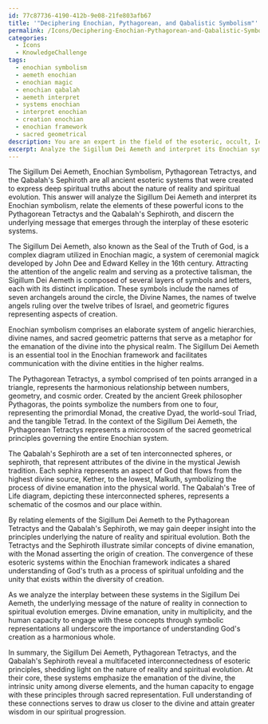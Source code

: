 ```yaml
---
id: 77c87736-4190-412b-9e08-21fe803afb67
title: '"Deciphering Enochian, Pythagorean, and Qabalistic Symbolism"'
permalink: /Icons/Deciphering-Enochian-Pythagorean-and-Qabalistic-Symbolism/
categories:
  - Icons
  - KnowledgeChallenge
tags:
  - enochian symbolism
  - aemeth enochian
  - enochian magic
  - enochian qabalah
  - aemeth interpret
  - systems enochian
  - interpret enochian
  - creation enochian
  - enochian framework
  - sacred geometrical
description: You are an expert in the field of the esoteric, occult, Icons and Education. You are a writer of tests, challenges, books and deep knowledge on Icons for initiates and students to gain deep insights and understanding from. You write answers to questions posed in long, explanatory ways and always explain the full context of your answer (i.e., related concepts, formulas, examples, or history), as well as the step-by-step thinking process you take to answer the challenges. Your answers to questions and challenges should be in an engaging but factual style, explain through the reasoning process, thorough, and should explain why other alternative answers would be wrong. Summarize the key themes, ideas, and conclusions at the end.
excerpt: Analyze the Sigillum Dei Aemeth and interpret its Enochian symbolism, while relating the elements of this powerful icon to the Pythagorean Tetractys and the Qabalah's Sephiroth; discern the underlying message regarding the nature of reality and spiritual evolution that emerges through the interplay of these esoteric systems.
---
```

The Sigillum Dei Aemeth, Enochian Symbolism, Pythagorean Tetractys, and the Qabalah's Sephiroth are all ancient esoteric systems that were created to express deep spiritual truths about the nature of reality and spiritual evolution. This answer will analyze the Sigillum Dei Aemeth and interpret its Enochian symbolism, relate the elements of these powerful icons to the Pythagorean Tetractys and the Qabalah's Sephiroth, and discern the underlying message that emerges through the interplay of these esoteric systems.

The Sigillum Dei Aemeth, also known as the Seal of the Truth of God, is a complex diagram utilized in Enochian magic, a system of ceremonial magick developed by John Dee and Edward Kelley in the 16th century. Attracting the attention of the angelic realm and serving as a protective talisman, the Sigillum Dei Aemeth is composed of several layers of symbols and letters, each with its distinct implication. These symbols include the names of seven archangels around the circle, the Divine Names, the names of twelve angels ruling over the twelve tribes of Israel, and geometric figures representing aspects of creation.

Enochian symbolism comprises an elaborate system of angelic hierarchies, divine names, and sacred geometric patterns that serve as a metaphor for the emanation of the divine into the physical realm. The Sigillum Dei Aemeth is an essential tool in the Enochian framework and facilitates communication with the divine entities in the higher realms.

The Pythagorean Tetractys, a symbol comprised of ten points arranged in a triangle, represents the harmonious relationship between numbers, geometry, and cosmic order. Created by the ancient Greek philosopher Pythagoras, the points symbolize the numbers from one to four, representing the primordial Monad, the creative Dyad, the world-soul Triad, and the tangible Tetrad. In the context of the Sigillum Dei Aemeth, the Pythagorean Tetractys represents a microcosm of the sacred geometrical principles governing the entire Enochian system.

The Qabalah's Sephiroth are a set of ten interconnected spheres, or sephiroth, that represent attributes of the divine in the mystical Jewish tradition. Each sephira represents an aspect of God that flows from the highest divine source, Kether, to the lowest, Malkuth, symbolizing the process of divine emanation into the physical world. The Qabalah's Tree of Life diagram, depicting these interconnected spheres, represents a schematic of the cosmos and our place within.

By relating elements of the Sigillum Dei Aemeth to the Pythagorean Tetractys and the Qabalah's Sephiroth, we may gain deeper insight into the principles underlying the nature of reality and spiritual evolution. Both the Tetractys and the Sephiroth illustrate similar concepts of divine emanation, with the Monad asserting the origin of creation. The convergence of these esoteric systems within the Enochian framework indicates a shared understanding of God's truth as a process of spiritual unfolding and the unity that exists within the diversity of creation.

As we analyze the interplay between these systems in the Sigillum Dei Aemeth, the underlying message of the nature of reality in connection to spiritual evolution emerges. Divine emanation, unity in multiplicity, and the human capacity to engage with these concepts through symbolic representations all underscore the importance of understanding God's creation as a harmonious whole.

In summary, the Sigillum Dei Aemeth, Pythagorean Tetractys, and the Qabalah's Sephiroth reveal a multifaceted interconnectedness of esoteric principles, shedding light on the nature of reality and spiritual evolution. At their core, these systems emphasize the emanation of the divine, the intrinsic unity among diverse elements, and the human capacity to engage with these principles through sacred representation. Full understanding of these connections serves to draw us closer to the divine and attain greater wisdom in our spiritual progression.
